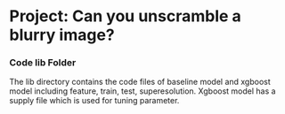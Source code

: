 # Project: Can you unscramble a blurry image? 

### Code lib Folder

The lib directory contains the code files of baseline model and xgboost model including feature, train, test, superesolution. Xgboost model has a supply file which is used for tuning parameter.

